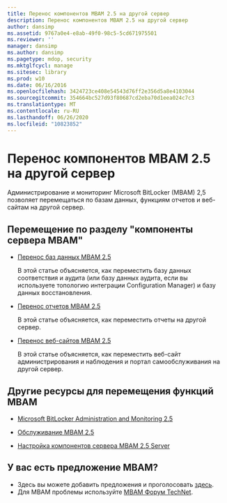 ```yaml
---
title: Перенос компонентов MBAM 2.5 на другой сервер
description: Перенос компонентов MBAM 2.5 на другой сервер
author: dansimp
ms.assetid: 9767a0e4-e8ab-49f0-98c5-5cd671975501
ms.reviewer: ''
manager: dansimp
ms.author: dansimp
ms.pagetype: mdop, security
ms.mktglfcycl: manage
ms.sitesec: library
ms.prod: w10
ms.date: 06/16/2016
ms.openlocfilehash: 3424723ce408e54543d76ff2e356d5a8e4103044
ms.sourcegitcommit: 354664bc527d93f80687cd2eba70d1eea024c7c3
ms.translationtype: MT
ms.contentlocale: ru-RU
ms.lasthandoff: 06/26/2020
ms.locfileid: "10823852"
---
```

# Перенос компонентов MBAM 2.5 на другой сервер


Администрирование и мониторинг Microsoft BitLocker (MBAM) 2,5 позволяет перемещаться по базам данных, функциям отчетов и веб-сайтам на другой сервер.

## Перемещение по разделу "компоненты сервера MBAM"


-   [Перенос баз данных MBAM 2.5](how-to-move-the-mbam-25-databases.md)

    В этой статье объясняется, как переместить базу данных соответствия и аудита (или базу данных аудита, если вы используете топологию интеграции Configuration Manager) и базу данных восстановления.

-   [Перенос отчетов MBAM 2.5](how-to-move-the-mbam-25-reports.md)

    В этой статье объясняется, как переместить отчеты на другой сервер.

-   [Перенос веб-сайтов MBAM 2.5](how-to-move-the-mbam-25-websites.md)

    В этой статье объясняется, как переместить веб-сайт администрирования и наблюдения и портал самообслуживания на другой сервер.

## <a href="" id="other-resources-for-moving-mbam-features-"></a>Другие ресурсы для перемещения функций MBAM


-   [Microsoft BitLocker Administration and Monitoring 2.5](index.md)

-   [Обслуживание MBAM 2.5](maintaining-mbam-25.md)

-   [Настройка компонентов сервера MBAM 2.5 Server](configuring-the-mbam-25-server-features.md)

## У вас есть предложение MBAM?
- Здесь вы можете добавить предложения и проголосовать [здесь](http://mbam.uservoice.com/forums/268571-microsoft-bitlocker-administration-and-monitoring). 
- Для MBAM проблемы используйте [MBAM Форум TechNet](https://social.technet.microsoft.com/Forums/home?forum=mdopmbam).

 

 





